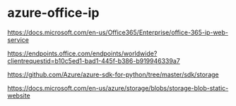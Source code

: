 # azure-office-ip

https://docs.microsoft.com/en-us/Office365/Enterprise/office-365-ip-web-service

https://endpoints.office.com/endpoints/worldwide?clientrequestid=b10c5ed1-bad1-445f-b386-b919946339a7

https://github.com/Azure/azure-sdk-for-python/tree/master/sdk/storage

https://docs.microsoft.com/en-us/azure/storage/blobs/storage-blob-static-website